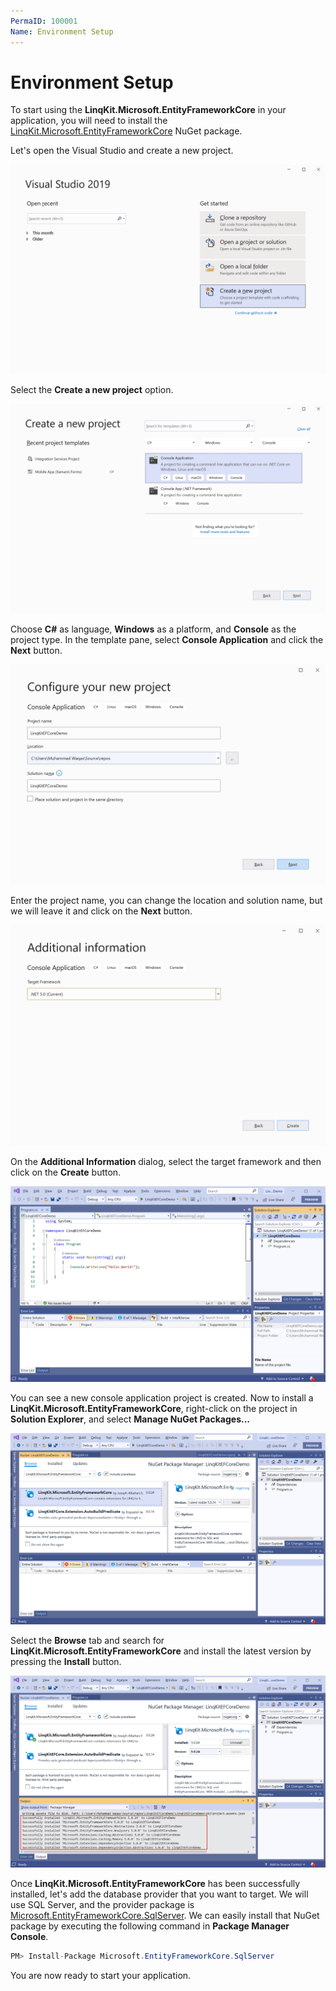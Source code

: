 ```yaml
---
PermaID: 100001
Name: Environment Setup
---
```


# Environment Setup

To start using the **LinqKit.Microsoft.EntityFrameworkCore** in your application, you will need to install the [LinqKit.Microsoft.EntityFrameworkCore](https://www.nuget.org/packages/LinqKit.Microsoft.EntityFrameworkCore) NuGet package.

Let's open the Visual Studio and create a new project.

<img src="images/setup-1.png" alt="Create a new project">

Select the **Create a new project** option.

<img src="images/setup-2.png" alt="Select Console Application template">

Choose **C#** as language, **Windows** as a platform, and **Console** as the project type. In the template pane, select **Console Application** and click the **Next** button.

<img src="images/setup-3.png" alt="Configure your new project">

Enter the project name, you can change the location and solution name, but we will leave it and click on the **Next** button.  

<img src="images/setup-4.png" alt="Additional Information">

On the **Additional Information** dialog, select the target framework and then click on the **Create** button.  

<img src="images/setup-5.png" alt="Console Application created">

You can see a new console application project is created. Now to install a **LinqKit.Microsoft.EntityFrameworkCore**, right-click on the project in **Solution Explorer**, and select **Manage NuGet Packages...**

<img src="images/setup-6.png" alt="Install LinqKit.Microsoft.EntityFrameworkCore">

Select the **Browse** tab and search for **LinqKit.Microsoft.EntityFrameworkCore** and install the latest version by pressing the **Install** button. 

<img src="images/setup-7.png" alt="LinqKit.Microsoft.EntityFrameworkCore installed successfully">

Once **LinqKit.Microsoft.EntityFrameworkCore** has been successfully installed, let's add the database provider that you want to target. We will use SQL Server, and the provider package is [Microsoft.EntityFrameworkCore.SqlServer](https://www.nuget.org/packages/Microsoft.EntityFrameworkCore.SqlServer). We can easily install that NuGet package by executing the following command in **Package Manager Console**. 

```csharp
PM> Install-Package Microsoft.EntityFrameworkCore.SqlServer
```

You are now ready to start your application.
